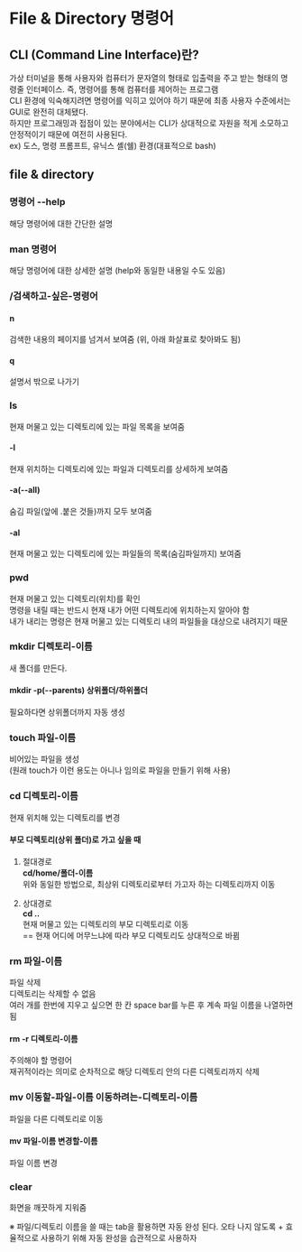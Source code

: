 # File & Directory 명령어  
## CLI (Command Line Interface)란?  
가상 터미널을 통해 사용자와 컴퓨터가 문자열의 형태로 입출력을 주고 받는 형태의 명령줄 인터페이스. 즉, 명령어를 통해 컴퓨터를 제어하는 프로그램  
CLI 환경에 익숙해지려면 명령어를 익히고 있어야 하기 때문에 최종 사용자 수준에서는 GUI로 완전히 대체됐다.  
하지만 프로그래밍과 접점이 있는 분야에서는 CLI가 상대적으로 자원을 적게 소모하고 안정적이기 때문에 여전히 사용된다.  
ex) 도스, 명령 프롬프트, 유닉스 셸(쉘) 환경(대표적으로 bash)  

## file & directory  
### 명령어 --help  
해당 명령어에 대한 간단한 설명  

### man 명령어  
해당 명령어에 대한 상세한 설명 (help와 동일한 내용일 수도 있음)  

### /검색하고-싶은-명령어  
#### n  
검색한 내용의 페이지를 넘겨서 보여줌 (위, 아래 화살표로 찾아봐도 됨)  

#### q  
설명서 밖으로 나가기  

### ls  
현재 머물고 있는 디렉토리에 있는 파일 목록을 보여줌  

#### -l  
현재 위치하는 디렉토리에 있는 파일과 디렉토리를 상세하게 보여줌  

#### -a(--all)  
숨김 파일(앞에 .붙은 것들)까지 모두 보여줌  

#### -al  
현재 머물고 있는 디렉토리에 있는 파일들의 목록(숨김파일까지) 보여줌  

### pwd  
현재 머물고 있는 디렉토리(위치)를 확인  
명령을 내릴 때는 반드시 현재 내가 어떤 디렉토리에 위치하는지 알아야 함  
내가 내리는 명령은 현재 머물고 있는 디렉토리 내의 파일들을 대상으로 내려지기 때문  

### mkdir 디렉토리-이름  
새 폴더를 만든다.  

#### mkdir -p(--parents) 상위폴더/하위폴더  
필요하다면 상위폴더까지 자동 생성  

### touch 파일-이름  
비어있는 파일을 생성  
(원래 touch가 이런 용도는 아니나 임의로 파일을 만들기 위해 사용)  

### cd 디렉토리-이름  
현재 위치해 있는 디렉토리를 변경  

#### 부모 디렉토리(상위 폴더)로 가고 싶을 때  
1. 절대경로  
__cd/home/폴더-이름__  
위와 동일한 방법으로, 최상위 디렉토리로부터 가고자 하는 디렉토리까지 이동  

2. 상대경로  
__cd ..__  
현재 머물고 있는 디렉토리의 부모 디렉토리로 이동  
== 현재 어디에 머무느냐에 따라 부모 디렉토리도 상대적으로 바뀜  

### rm 파일-이름  
파일 삭제  
디렉토리는 삭제할 수 없음  
여러 개를 한번에 지우고 싶으면 한 칸 space bar를 누른 후 계속 파일 이름을 나열하면 됨  

#### rm -r 디렉토리-이름  
주의해야 할 명령어  
재귀적이라는 의미로 순차적으로 해당 디렉토리 안의 다른 디렉토리까지 삭제  

### mv 이동할-파일-이름 이동하려는-디렉토리-이름  
파일을 다른 디렉토리로 이동  

#### mv 파일-이름 변경할-이름  
파일 이름 변경  

### clear  
화면을 깨끗하게 지워줌  

※ 파일/디렉토리 이름을 쓸 때는 tab을 활용하면 자동 완성 된다. 오타 나지 않도록 + 효율적으로 사용하기 위해 자동 완성을 습관적으로 사용하자

